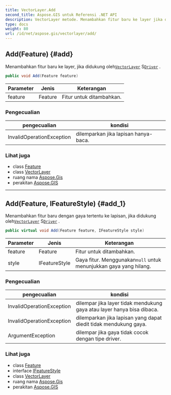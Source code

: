 ```yaml
---
title: VectorLayer.Add
second_title: Aspose.GIS untuk Referensi .NET API
description: VectorLayer metode. Menambahkan fitur baru ke layer jika didukung olehVectorLayer SDriver .
type: docs
weight: 80
url: /id/net/aspose.gis/vectorlayer/add/
---
```

## Add(Feature) {#add}

Menambahkan fitur baru ke layer, jika didukung oleh[`VectorLayer`](../) S[`Driver`](../driver/) .

```csharp
public void Add(Feature feature)
```

| Parameter | Jenis | Keterangan |
| --- | --- | --- |
| feature | Feature | Fitur untuk ditambahkan. |

### Pengecualian

| pengecualian | kondisi |
| --- | --- |
| InvalidOperationException | dilemparkan jika lapisan hanya-baca. |

### Lihat juga

* class [Feature](../../feature/)
* class [VectorLayer](../)
* ruang nama [Aspose.Gis](../../vectorlayer/)
* perakitan [Aspose.GIS](../../../)

---

## Add(Feature, IFeatureStyle) {#add_1}

Menambahkan fitur baru dengan gaya tertentu ke lapisan, jika didukung oleh[`VectorLayer`](../) S[`Driver`](../driver/) .

```csharp
public virtual void Add(Feature feature, IFeatureStyle style)
```

| Parameter | Jenis | Keterangan |
| --- | --- | --- |
| feature | Feature | Fitur untuk ditambahkan. |
| style | IFeatureStyle | Gaya fitur. Menggunakan`null` untuk menunjukkan gaya yang hilang. |

### Pengecualian

| pengecualian | kondisi |
| --- | --- |
| InvalidOperationException | dilempar jika layer tidak mendukung gaya atau layer hanya bisa dibaca. |
| InvalidOperationException | dilemparkan jika lapisan yang dapat diedit tidak mendukung gaya. |
| ArgumentException | dilempar jika gaya tidak cocok dengan tipe driver. |

### Lihat juga

* class [Feature](../../feature/)
* interface [IFeatureStyle](../../ifeaturestyle/)
* class [VectorLayer](../)
* ruang nama [Aspose.Gis](../../vectorlayer/)
* perakitan [Aspose.GIS](../../../)


